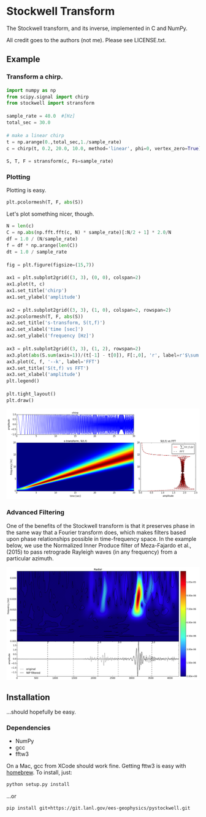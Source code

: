 # Stockwell Transform

The Stockwell transform, and its inverse, implemented in C and NumPy.


All credit goes to the authors (not me).  Please see LICENSE.txt.


## Example

### Transform a chirp.

```python
import numpy as np
from scipy.signal import chirp
from stockwell import stransform

sample_rate = 40.0  #[Hz]
total_sec = 30.0

# make a linear chirp
t = np.arange(0.,total_sec,1./sample_rate)
c = chirp(t, 0.2, 20.0, 10.0, method='linear', phi=0, vertex_zero=True)

S, T, F = stransform(c, Fs=sample_rate)

```

### Plotting

Plotting is easy.

```python
plt.pcolormesh(T, F, abs(S))

```

Let's plot something nicer, though.

```python
N = len(c)
C = np.abs(np.fft.fft(c, N) * sample_rate)[:N/2 + 1] * 2.0/N
df = 1.0 / (N/sample_rate)
f = df * np.arange(len(C))
dt = 1.0 / sample_rate

fig = plt.figure(figsize=(15,7))

ax1 = plt.subplot2grid((3, 3), (0, 0), colspan=2)
ax1.plot(t, c)
ax1.set_title('chirp')
ax1.set_ylabel('amplitude')

ax2 = plt.subplot2grid((3, 3), (1, 0), colspan=2, rowspan=2)
ax2.pcolormesh(T, F, abs(S))
ax2.set_title('s-transform, S(t,f)')
ax2.set_xlabel('time [sec]')
ax2.set_ylabel('frequency [Hz]')

ax3 = plt.subplot2grid((3, 3), (1, 2), rowspan=2)
ax3.plot(abs(S.sum(axis=1))/(t[-1] - t[0]), F[:,0], 'r', label=r'$\sum S(t,f) \Delta t$')
ax3.plot(C, f, '--k', label='FFT')
ax3.set_title('S(t,f) vs FFT')
ax3.set_xlabel('amplitude')
plt.legend()

plt.tight_layout()
plt.draw()

``` 

![chirp](docs/data/chirp.png "chirp")


### Advanced Filtering

One of the benefits of the Stockwell transform is that it preserves phase in the
same way that a Fourier transform does, which makes filters based upon phase
relationships possible in time-frequency space.  In the example below, we use
the Normalized Inner Produce filter of Meza-Fajardo et al., (2015) to pass
retrograde Rayleigh waves (in any frequency) from a particular azimuth.

![filtered retrograde radial](docs/data/stransforms_scalar.png)


## Installation


...should hopefully be easy.

### Dependencies

* NumPy
* gcc
* fftw3

On a Mac, gcc from XCode should work fine.  Getting fttw3 is easy with [homebrew](http://brew.sh/).
To install, just:

```bash
python setup.py install
```

...or

```bash
pip install git+https://git.lanl.gov/ees-geophysics/pystockwell.git
```

